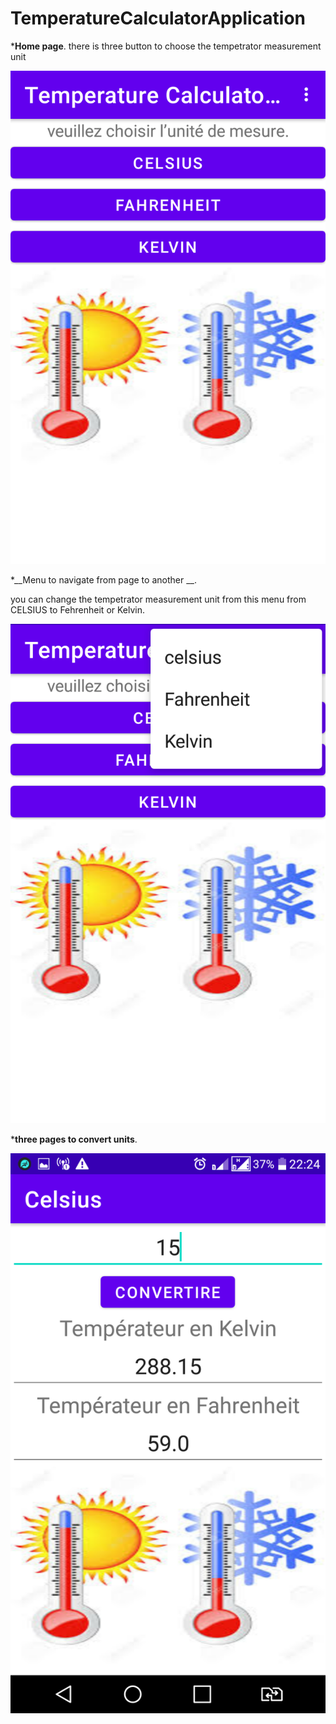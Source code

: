 # TemperatureCalculatorApplication

 *__Home page__.
  there is three button to choose the tempetrator measurement unit
 
   ![home page](https://github.com/ibtissembdh/TemperatureCalculatorApplication/blob/main/images/1.png)
     
 *__Menu to navigate from page to another __.
 
   you can change the tempetrator measurement unit from this menu from CELSIUS  to Fehrenheit or Kelvin.
   
   ![menu page](https://github.com/ibtissembdh/TemperatureCalculatorApplication/blob/main/images/2.png)
       
 *__three pages to convert units__.
 
   ![convert page](https://github.com/ibtissembdh/TemperatureCalculatorApplication/blob/main/images/4.png)
       

     

 
